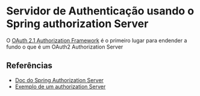 # Servidor de Authenticação usando o Spring authorization Server
O [OAuth 2.1 Authorization Framework](https://datatracker.ietf.org/doc/html/draft-ietf-oauth-v2-1-07) é o primeiro lugar para endender a fundo o que é um OAuth2 Authorization Server
## Referências
- [Doc do Spring Authorization Server](https://docs.spring.io/spring-authorization-server/docs/current/reference/html/getting-started.html)
- [Exemplo de um authorization Server](https://www.baeldung.com/spring-security-oauth-auth-server)
